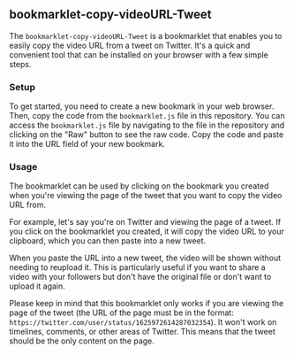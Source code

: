 ## bookmarklet-copy-videoURL-Tweet

The `bookmarklet-copy-videoURL-Tweet` is a bookmarklet that enables you to easily copy the video URL from a tweet on Twitter. It's a quick and convenient tool that can be installed on your browser with a few simple steps.

### Setup
To get started, you need to create a new bookmark in your web browser. Then, copy the code from the `bookmarklet.js` file in this repository. You can access the `bookmarklet.js` file by navigating to the file in the repository and clicking on the "Raw" button to see the raw code. Copy the code and paste it into the URL field of your new bookmark.

### Usage
The bookmarklet can be used by clicking on the bookmark you created when you're viewing the page of the tweet that you want to copy the video URL from. 

For example, let's say you're on Twitter and viewing the page of a tweet. If you click on the bookmarklet you created, it will copy the video URL to your clipboard, which you can then paste into a new tweet.

When you paste the URL into a new tweet, the video will be shown without needing to reupload it. This is particularly useful if you want to share a video with your followers but don't have the original file or don't want to upload it again.

Please keep in mind that this bookmarklet only works if you are viewing the page of the tweet (the URL of the page must be in the format: `https://twitter.com/user/status/1625972614287032354`). It won't work on timelines, comments, or other areas of Twitter. This means that the tweet should be the only content on the page.
